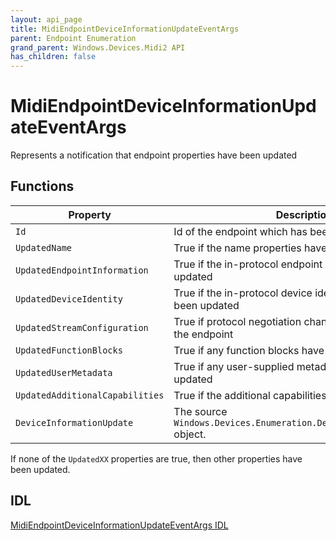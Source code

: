 ```yaml
---
layout: api_page
title: MidiEndpointDeviceInformationUpdateEventArgs
parent: Endpoint Enumeration
grand_parent: Windows.Devices.Midi2 API
has_children: false
---
```


# MidiEndpointDeviceInformationUpdateEventArgs

Represents a notification that endpoint properties have been updated

## Functions

| Property | Description |
| --------------- | ----------- |
| `Id` | Id of the endpoint which has been updated  |
| `UpdatedName` | True if the name properties have been updated  |
| `UpdatedEndpointInformation` | True if the in-protocol endpoint information has been updated |
| `UpdatedDeviceIdentity` | True if the in-protocol device identity information has been updated |
| `UpdatedStreamConfiguration` | True if protocol negotiation changed configuration of the endpoint |
| `UpdatedFunctionBlocks` | True if any function blocks have been updated |
| `UpdatedUserMetadata` | True if any user-supplied metadata fields have been updated |
| `UpdatedAdditionalCapabilities` | True if the additional capabilities have been updated |
| `DeviceInformationUpdate` | The source `Windows.Devices.Enumeration.DeviceInformationUpdate` object. |

If none of the `UpdatedXX` properties are true, then other properties have been updated.

## IDL

[MidiEndpointDeviceInformationUpdateEventArgs IDL](https://github.com/microsoft/MIDI/blob/main/src/api/Client/Midi2Client/MidiEndpointDeviceInformationUpdateEventArgs.idl)

